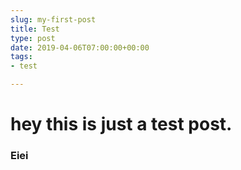 ```yaml
---
slug: my-first-post
title: Test
type: post
date: 2019-04-06T07:00:00+00:00
tags:
- test

---
```

# hey this is just a test post.

### Eiei